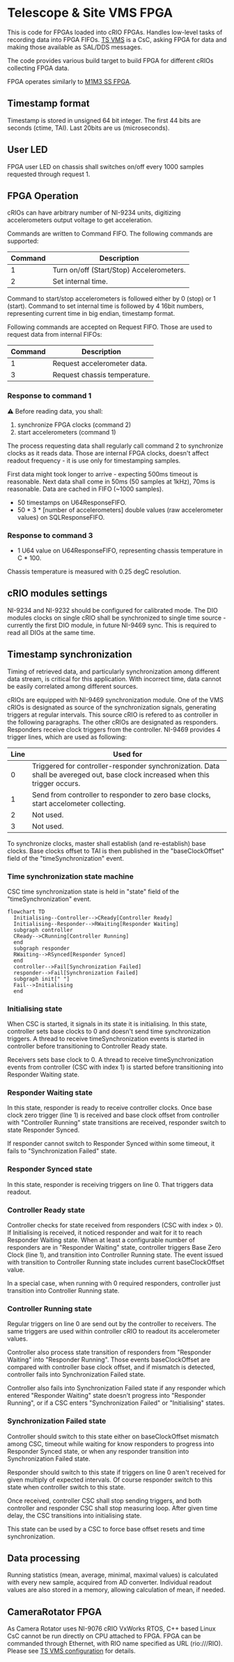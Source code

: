 # Telescope & Site VMS FPGA

This is code for FPGAs loaded into cRIO FPGAs. Handles low-level tasks of
recording data into FPGA FIFOs. [TS VMS](https://github.com/lsst-ts/ts_vms) is
a CsC, asking FPGA for data and making those available as SAL/DDS messages.

The code provides various build target to build FPGA for different cRIOs
collecting FPGA data.

FPGA operates similarly to [M1M3 SS
FPGA](https://github.com/lsst-ts/ts_m1m3supportfpga). 

## Timestamp format

Timestamp is stored in unsigned 64 bit integer. The first 44 bits are seconds
(ctime, TAI). Last 20bits are us (microseconds).

## User LED

FPGA user LED on chassis shall switches on/off every 1000 samples requested
through request 1.

## FPGA Operation

cRIOs can have arbitrary number of NI-9234 units, digitizing accelerometers
output voltage to get acceleration.

Commands are written to Command FIFO. The following commands are supported:

| Command | Description                                          |
| ------- | ---------------------------------------------------- |
| 1       | Turn on/off (Start/Stop) Accelerometers.             |
| 2       | Set internal time.                                   |

Command to start/stop accelerometers is followed either by 0 (stop) or 1
(start). Command to set internal time is followed by 4 16bit numbers,
representing current time in big endian, timestamp format.

Following commands are accepted on Request FIFO. Those are used to request data
from internal FIFOs:

| Command | Description                                          |
| ------- | ---------------------------------------------------- |
| 1       | Request accelerometer data.                          |
| 3       | Request chassis temperature.                         |

### Response to command 1

:warning: Before reading data, you shall:

1. synchronize FPGA clocks (command 2)
2. start accelerometers (command 1)

The process requesting data shall regularly call command 2 to synchronize
clocks as it reads data. Those are internal FPGA clocks, doesn't affect readout
frequency - it is use only for timestamping samples.

First data might took longer to arrive - expecting 500ms timeout is reasonable.
Next data shall come in 50ms (50 samples at 1kHz), 70ms is reasonable. Data are
cached in FIFO (~1000 samples).

- 50 timestamps on U64ResponseFIFO.
- 50 * 3 * [number of accelerometers] double values (raw accelerometer values) on SQLResponseFIFO.

### Response to command 3
- 1 U64 value on U64ResponseFIFO, representing chassis temperature in C * 100.

Chassis temperature is measured with 0.25 degC resolution.

## cRIO modules settings

NI-9234 and NI-9232 should be configured for calibrated mode. The DIO modules
clocks on single cRIO shall be synchronized to single time source - currently
the first DIO module, in future NI-9469 sync. This is required to read all DIOs
at the same time.

## Timestamp synchronization

Timing of retrieved data, and particularly synchronization among different data
stream, is critical for this application. With incorrect time, data cannot be
easily correlated among different sources.

cRIOs are equipped with NI-9469 synchronization module. One of the VMS cRIOs
is designated as source of the synchronization signals, generating triggers at
regular intervals. This source cRIO is refered to as controller in the
following paragraphs. The other cRIOs are designated as responders. Responders
receive clock triggers from the controller. NI-9469 provides 4 trigger lines,
which are used as following:

| Line | Used for                                                                                                                       |
| ---- | ------------------------------------------------------------------------------------------------------------------------------ |
| 0    | Triggered for controller-responder synchronization. Data shall be avereged out, base clock increased when this trigger occurs. |
| 1    | Send from controller to responder to zero base clocks, start accelometer collecting.                                           |
| 2    | Not used.                                                                                                                      |
| 3    | Not used.                                                                                                                      |

To synchronize clocks, master shall establish (and re-establish) base clocks.
Base clocks offset to TAI is then published in the "baseClockOffset" field of
the "timeSynchronization" event.

### Time synchronization state machine

CSC time synchronization state is held in "state" field of the
"timeSynchronization" event.

```mermaid
flowchart TD
  Initialising--Controller-->CReady[Controller Ready]
  Initialising--Responder-->RWaiting[Responder Waiting]
  subgraph controller
  CReady-->CRunning[Controller Running]
  end
  subgraph responder
  RWaiting-->RSynced[Responder Synced]
  end
  controller-->Fail[Synchronization Failed]
  responder-->Fail[Synchronization Failed]
  subgraph init[" "]
  Fail-->Initialising
  end
```

### Initialising state

When CSC is started, it signals in its state it is initialising. In this state,
controller sets base clocks to 0 and doesn't send time synchronization
triggers. A thread to receive timeSynchronization events is started in
controller before transitioning to Controller Ready state.

Receivers sets base clock to 0. A thread to receive timeSynchronization events
from controller (CSC with index 1) is started before transitioning into
Responder Waiting state.

### Responder Waiting state

In this state, responder is ready to receive controller clocks. Once base clock
zero trigger (line 1) is received and base clock offset from controller with
"Controller Running" state transitions are received, responder switch to state
Responder Synced.

If responder cannot switch to Responder Synced within some timeout, it fails to
"Synchronization Failed" state.

### Responder Synced state

In this state, responder is receiving triggers on line 0. That triggers data
readout.

### Controller Ready state

Controller checks for state received from responders (CSC with index > 0). If
Initialising is received, it noticed responder and wait for it to reach
Responder Waiting state. When at least a configurable number of responders are
in "Responder Waiting" state, controller triggers Base Zero Clock (line 1), and
transition into Controller Running state. The event issued with transition to
Controller Running state includes current baseClockOffset value.

In a special case, when running with 0 required responders, controller just
transition into Controller Running state.

### Controller Running state

Regular triggers on line 0 are send out by the controller to receivers. The
same triggers are used within controller cRIO to readout its accelerometer
values.

Controller also process state transition of responders from "Responder Waiting"
into "Responder Running". Those events baseClockOffset are compared with
controller base clock offset, and if mismatch is detected, controller fails
into Synchronization Failed state.

Controller also fails into Synchronization Failed state if any responder which
entered "Responder Waiting" state doesn't progress into "Responder Running", or
if a CSC enters "Synchronization Failed" or "Initialising" states.

### Synchronization Failed state

Controller should switch to this state either on baseClockOffset mismatch among
CSC, timeout while waiting for know responders to progress into Responder
Synced state, or when any responder transition into Synchronization Failed
state. 

Responder should switch to this state if triggers on line 0 aren't received for
given multiply of expected intervals. Of course responder switch to this state
when controller switch to this state.

Once received, controller CSC shall stop sending triggers, and both controller
and responder CSC shall stop measuring loop. After given time delay, the CSC
transitions into initialising state.

This state can be used by a CSC to force base offset resets and time
synchronization.

## Data processing

Running statistics (mean, average,  minimal, maximal values) is calculated with
every new sample, acquired from AD converter. Individual readout values are
also stored in a memory, allowing calculation of mean, if needed.

## CameraRotator FPGA

As Camera Rotator uses NI-9076 cRIO VxWorks RTOS, C++ based Linux CsC cannot be
run directly on CPU attached to FPGA. FPGA can be commanded through Ethernet,
with RIO name specified as URL (rio://<ip-address>/RIO). Please see [TS VMS
configuration](https://github.com/lsst-ts/ts_vms/master/SettingFiles/CameraRotator/VMSApplicationSettings.yaml)
for details.
